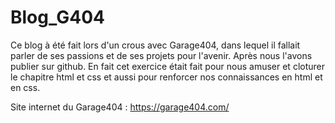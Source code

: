 # Blog_G404
 Ce blog à été fait lors d'un crous avec Garage404, dans lequel il fallait parler de ses passions et de ses projets pour l'avenir.
 Après nous l'avons publier sur github. En fait cet exercice était fait pour nous amuser et cloturer le chapitre html et css et aussi pour renforcer nos connaissances en html et en css.

 Site internet du Garage404 :
 https://garage404.com/
